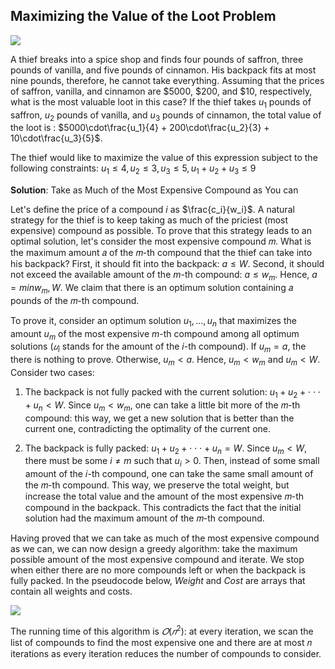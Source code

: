 ## Maximizing the Value of the Loot Problem

![](https://d3c33hcgiwev3.cloudfront.net/imageAssetProxy.v1/DIn3fZt1SA2J932bdegNFw_40cd05e50323493f99d52608970e73e1_2022-03-19_11-46-35.png?expiry=1718841600000&hmac=zvcrEECHF1Sw9-HNOYlCnFyD16HHemypvqzVMZuo0jU)

A thief breaks into a spice shop and finds four pounds of saffron, three pounds of vanilla, and five pounds of cinnamon. His backpack fits at most nine pounds, therefore, he cannot take everything. Assuming that the prices of saffron, vanilla, and cinnamon are $5000, $200, and $10, respectively, what is the most valuable loot in this case? If the thief takes $u_1$ pounds of saffron, $u_2$ pounds of vanilla, and $u_3$ pounds of cinnamon, the total value of the loot is : $5000\cdot\frac{u_1}{4} + 200\cdot\frac{u_2}{3} + 10\cdot\frac{u_3}{5}$. 

The thief would like to maximize the value of this expression subject to the following constraints: $u_1 \le 4, u_2 \le 3, u_3 \le 5, u_1 + u_2 + u_3 \le 9$

**Solution**: Take as Much of the Most Expensive Compound as You can

Let's define the price of a compound $i$ as $\frac{c_i}{w_i}$. A natural strategy for the thief is to keep taking as much of the priciest (most expensive) compound as possible. To prove that this strategy leads to an optimal solution, let's consider the most expensive compound 𝑚. What is the maximum amount 𝑎 of the 𝑚-th compound that the thief can take into his backpack? First, it should fit into the backpack: $a \le W$. Second, it should not exceed the available amount of the $m$-th compound: $a \le w_m$. Hence, $a = min{w_m, W}$. We claim that there is an optimum solution containing 𝑎 pounds of the 𝑚-th compound.

To prove it, consider an optimum solution $u_1,...,u_n$ that maximizes the amount $u_m$ of the most expensive $m$-th compound among all optimum solutions ($𝑢_i$ stands for the amount of the $i$-th compound). If $u_m = a$, the there is nothing to prove. Otherwise, $u_m < a$. Hence, $u_m < w_m$ and $u_m < W$. Consider two cases:

1) The backpack is not fully packed with the current solution: $u_1 + u_2 + \cdot\cdot\cdot + u_n < W$. Since $u_m < w_m$, one can take a little bit more of the 𝑚-th compound: this way, we get a new solution that is better than the current one, contradicting the optimality of the current one.

2) The backpack is fully packed: $u_1 + u_2 + \cdot\cdot\cdot + u_n = W$. Since $u_m < W$, there must be some $i \neq m$ such that $u_i > 0$. Then, instead of some small amount of the 𝑖-th compound, one can take the same small amount of the  𝑚-th compound. This way, we preserve the total weight, but increase the total value and the amount of the most expensive 
𝑚-th compound in the backpack. This contradicts the fact that the initial solution had the maximum amount of the 𝑚-th compound.

Having proved that we can take as much of the most expensive compound as we can, we can now design a greedy algorithm: take the maximum possible amount of the most expensive compound and iterate. We stop when either there are no more compounds left or when the backpack is fully packed. In the pseudocode below, *Weight* and *Cost* are arrays that contain all weights and costs. 

![](https://d3c33hcgiwev3.cloudfront.net/imageAssetProxy.v1/6-rHd3GWR9aTeEGFeGF0Cg_77c103bcac4c4239a40cc6c291d61de1_2024-02-18_12-00-59.png?expiry=1718841600000&hmac=aMgtaeocIyiMpUtmcrna5y6IFYW7jra9gBDQq2RhBBI)

The running time of this algorithm is $𝑂(𝑛^2)$: at every iteration, we scan the list of compounds to find the most expensive one and there are at most 𝑛 iterations as every iteration reduces the number of compounds to consider.
